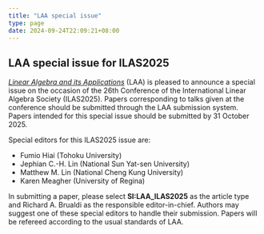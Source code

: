 ```yaml
---
title: "LAA special issue"
type: page
date: 2024-09-24T22:09:21+08:00
---
```


## LAA special issue for ILAS2025

[_Linear Algebra and its Applications_](https://www.sciencedirect.com/journal/linear-algebra-and-its-applications)
(LAA) is pleased to announce a special issue on the occasion of the 26th 
Conference of the International Linear Algebra Society (ILAS2025).
Papers corresponding to talks given at the conference should be submitted 
through the LAA submission system.  Papers intended for this special issue 
should be submitted by 31 October 2025.

Special editors for this ILAS2025 issue are:

- Fumio Hiai (Tohoku University)
- Jephian C.-H. Lin (National Sun Yat-sen University)
- Matthew M. Lin (National Cheng Kung University)
- Karen Meagher (University of Regina)

In submitting a paper, please select **SI:LAA_ILAS2025** as the article type 
and Richard A. Brualdi as the responsible editor-in-chief. Authors may suggest 
one of these special editors to handle their submission. 
Papers will be refereed according to the usual standards of LAA.
